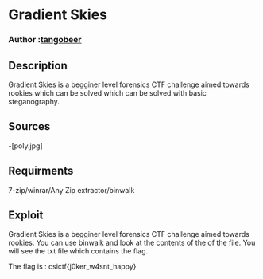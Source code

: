 # Gradient Skies 

### Author :[tangobeer](https://github.com/ritwikgoel) 

## Description

Gradient Skies is a begginer level forensics CTF challenge aimed towards rookies which can be solved which can be solved with basic steganography.

## Sources 
-[poly.jpg]

## Requirments 
7-zip/winrar/Any Zip extractor/binwalk 
## Exploit 
Gradient Skies is a begginer level forensics CTF challenge aimed towards rookies.
You can use binwalk and look at the contents of the of the file.
You will see the txt file which contains the flag. 

 The flag is : csictf{j0ker_w4snt_happy}
